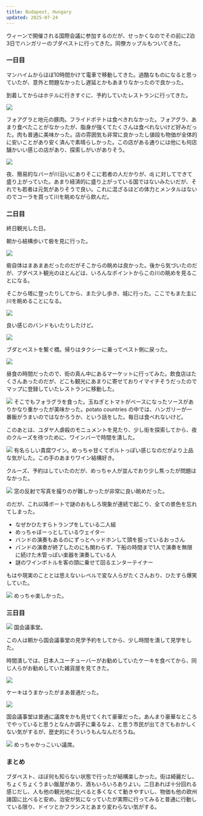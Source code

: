 ```yaml
---
title: Budapest, Hungary
updated: 2025-07-24
---
```


ウィーンで開催される国際会議に参加するのだが、せっかくなのでその前に2泊3日でハンガリーのブダペストに行ってきた。同僚カップルもついてきた。

### 一日目

マンハイムからほぼ10時間かけて電車で移動してきた。過酷なものになると思っていたが、意外と問題なかったし遅延とかもあまりなかったので良かった。

到着してからはホテルに行きすぐに、予約していたレストランに行ってきた。

![](https://i.imgur.com/npRpGFQ.jpeg)

フォアグラと地元の豚肉。フライドポテトは食べきれなかった。フォアグラ、あまり食べたことがなかったが、脂身が強くてたくさんは食べれないけど好みだった。肉も普通に美味かった。店の雰囲気も非常に良かったし値段も物価が全体的に安いことがあり安く済んで素晴らしかった。この店がある通りには他にも何店舗かいい感じの店があり、探索しがいがありそう。

![](https://i.imgur.com/DjnyUKq.jpeg)

夜、簡易的なバーが川沿いにありそこに若者の人だかりが、dj に対してできて盛り上がっていた。あまり経済的に盛り上がっている国ではないみたいだが、それでも若者は元気がありそうで良い。これに混ざるほどの体力とメンタルはないのでコーラを買って川を眺めながら飲んだ。

### 二日目

終日観光した日。

朝から結構歩いて砦を見に行った。

![](https://i.imgur.com/f0SnZm9.jpeg)

砦自体はまあまあだったのだがそこからの眺めは良かった。後から気づいたのだが、ブダペスト観光のほとんどは、いろんなポイントからこの川の眺めを見ることになる。

そこから塔に登ったりしてから、また少し歩き、城に行った。ここでもまた主に川を眺めることになる。

![](https://i.imgur.com/S5cMofS.jpeg)

良い感じのバンドもいたりしたけど。

![](https://i.imgur.com/P4OB3Nb.jpeg)

ブダとペストを繋ぐ橋。帰りはタクシーに乗ってペスト側に戻った。

![](https://i.imgur.com/BL6OVIc.jpeg)

昼食の時間だったので、街の真ん中にあるマーケットに行ってみた。飲食店はたくさんあったのだが、どこも観光にあまりに寄せておりイマイチそうだったのでマップに登録していたレストランに移動した。

![](https://i.imgur.com/isMpGN1.jpeg)
そこでもフォラグラを食った。玉ねぎとトマトがベースになったソースがありかなり重かったが美味かった。potato countries の中では、ハンガリーが一番飯がうまいのではなかろうか、という話をした。毎日は食べれないけど。

このあとは、ユダヤ人虐殺のモニュメントを見たり、少し街を探索してから、夜のクルーズを待つために、ワインバーで時間を潰した。

![](https://i.imgur.com/Jz42T0f.jpeg)
有名らしい貴腐ワイン。めっちゃ甘くてポルトっぽい感じなのだがより上品な気がした。この手のあまりワイン結構好き。

クルーズ、予約はしていたのだが、めっちゃ人が並んでおり少し焦ったが問題はなかった。

![](https://i.imgur.com/YzUJi3i.jpeg)
窓の反射で写真を撮りのが難しかったが非常に良い眺めだった。

のだが、これ以降ボートで謎のおもしろ現象が連続で起こり、全ての景色を忘れてしまった。

- なぜかひたすらトランプをしている二人組
- めっちゃぼーっとしているウェイター
- バンドの演奏もあるのにずっとヘッドホンして頭を振っているおっさん
- バンドの演奏が終了したのにも関わらず、下船の時間まで1人で演奏を無限に続けた木管っぽい楽器を演奏している人
- 謎のワインボトルを客の頭に乗せて回るエンターテイナー

もはや現実のこととは思えないレベルで変な人らがたくさんおり、ひたすら爆笑していた。

![](https://i.imgur.com/tFqV1tI.jpeg)
めっちゃ楽しかった。

### 三日目

![](https://i.imgur.com/ULLY5ps.jpeg)
国会議事堂。

この人は朝から国会議事堂の見学予約をしてから、少し時間を潰して見学をした。

時間潰しでは、日本人ユーチューバーがお勧めしていたケーキを食べてから、同じ人らがお勧めしていた雑貨屋を見てきた。

![](https://i.imgur.com/BgICKrc.jpeg)

ケーキはうまかったがまあ普通だった。

![](https://i.imgur.com/bY5MmzV.jpeg)

国会議事堂は普通に議席をかも見せてくれて豪華だった。あんまり豪華なところでやっていると思うとなんか調子に乗るなよ、と思う市民が出てきてもおかしくない気がするが、歴史的にそういうもんなんだろうね。

![](https://i.imgur.com/2nGIrWo.jpeg)
めっちゃかっこいい議席。

### まとめ

ブダペスト、ほぼ何も知らない状態で行ったが結構楽しかった。街は綺麗だし、ちょくちょくうまい飯屋があり、酒もいろいろありよい。二日あれば十分回れる感じだし、人も他の観光地に比べると多くなくて動きやすいし、物価も他の欧州諸国に比べると安め。治安が気になっていたが実際に行ってみると普通に行動している限り、ドイツとかフランスとあまり変わらない気がする。
